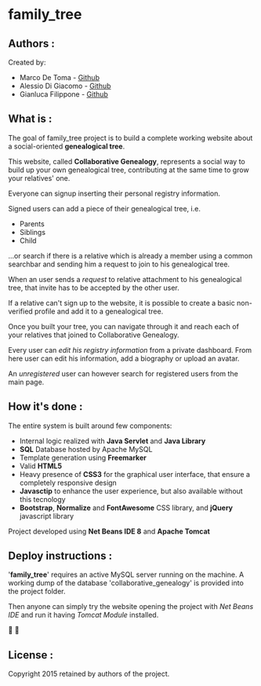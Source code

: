 family_tree
=========================================

Authors :
-------------------
Created by:

 * Marco De Toma - [Github](https://github.com/detomarco)
 * Alessio Di Giacomo - [Github](https://github.com/VFansss)
 * Gianluca Filippone - [Github](https://github.com/Gianlufil)

What is :
-------------------
The goal of family_tree project is to build a complete working
website about a social-oriented **genealogical tree**.

This website, called **Collaborative Genealogy**, represents a social way to
build up your own genealogical tree, contributing at the same time to grow
your relatives' one.

Everyone can signup inserting their personal registry information.

Signed users can add a piece of their genealogical tree, i.e.

* Parents
* Siblings
* Child

...or search if there is a relative which is already a member using a common searchbar
and sending him a request to join to his genealogical tree.

When an user sends a *request* to relative attachment to his genealogical tree,
that invite has to be accepted by the other user.

If a relative can't sign up to the website, it is possible to create a basic non-verified
profile and add it to a genealogical tree.

Once you built your tree, you can navigate through it and reach each of your relatives
that joined to Collaborative Genealogy.

Every user can *edit his registry information* from a private dashboard.
From here user can edit his information, add a biography or upload an avatar.

An *unregistered* user can however search for registered users from the main page.

How it's done :
-------------------

The entire system is built around few components:

* Internal logic realized with **Java Servlet** and **Java Library**
* **SQL** Database hosted by Apache MySQL
* Template generation using **Freemarker**
* Valid **HTML5**
* Heavy presence of **CSS3** for the graphical user interface, that ensure a completely responsive design
* **Javasctip** to enhance the user experience, but also available without this tecnology
* **Bootstrap**, **Normalize** and **FontAwesome** CSS library, and **jQuery** javascript library

Project developed using **Net Beans IDE 8** and **Apache Tomcat**

Deploy instructions :
-------------------
'**family_tree**' requires an active MySQL server running on the machine.
A working dump of the database 'collaborative_genealogy' is provided into the
project folder.

Then anyone can simply try the website opening the project with *Net Beans IDE*
and run it having *Tomcat Module* installed.

:tada: :tada:

License :
-------------------
Copyright 2015 retained by authors of the project.

